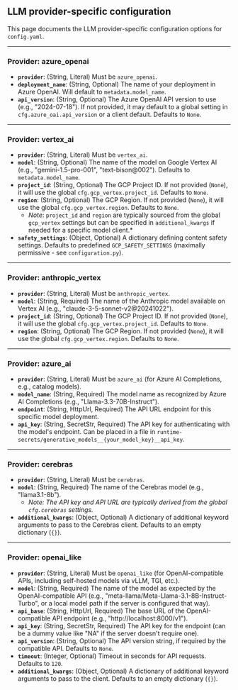 ## LLM provider-specific configuration

This page documents the LLM provider-specific configuration options for ``config.yaml``.

---
### Provider: azure_openai
* **`provider`**: (String, Literal) Must be `azure_openai`.
* **`deployment_name`**: (String, Optional) The name of your deployment in Azure OpenAI. Will default to `metadata.model_name`.
* **`api_version`**: (String, Optional) The Azure OpenAI API version to use (e.g., "2024-07-18"). If not provided, it may default to a global setting in `cfg.azure_oai.api_version` or a client default. Defaults to `None`.

---
### Provider: vertex_ai
* **`provider`**: (String, Literal) Must be `vertex_ai`.
* **`model`**: (String, Optional) The name of the model on Google Vertex AI (e.g., "gemini-1.5-pro-001", "text-bison@002"). Defaults to `metadata.model_name`.
* **`project_id`**: (String, Optional) The GCP Project ID. If not provided (`None`), it will use the global `cfg.gcp_vertex.project_id`. Defaults to `None`.
* **`region`**: (String, Optional) The GCP Region. If not provided (`None`), it will use the global `cfg.gcp_vertex.region`. Defaults to `None`.
    * *Note*: `project_id` and `region` are typically sourced from the global `gcp_vertex` settings but can be specified in `additional_kwargs` if needed for a specific model client.*
* **`safety_settings`**: (Object, Optional) A dictionary defining content safety settings. Defaults to predefined `GCP_SAFETY_SETTINGS` (maximally permissive - see `configuration.py`).

---
### Provider: anthropic_vertex
* **`provider`**: (String, Literal) Must be `anthropic_vertex`.
* **`model`**: (String, Required) The name of the Anthropic model available on Vertex AI (e.g., "claude-3-5-sonnet-v2@20241022").
* **`project_id`**: (String, Optional) The GCP Project ID. If not provided (`None`), it will use the global `cfg.gcp_vertex.project_id`. Defaults to `None`.
* **`region`**: (String, Optional) The GCP Region. If not provided (`None`), it will use the global `cfg.gcp_vertex.region`. Defaults to `None`.

---
### Provider: azure_ai
* **`provider`**: (String, Literal) Must be `azure_ai` (for Azure AI Completions, e.g., catalog models).
* **`model_name`**: (String, Required) The model name as recognized by Azure AI Completions (e.g., "Llama-3.3-70B-Instruct").
* **`endpoint`**: (String, HttpUrl, Required) The API URL endpoint for this specific model deployment.
* **`api_key`**: (String, SecretStr, Required) The API key for authenticating with the model's endpoint. Can be placed in a file in `runtime-secrets/generative_models__{your_model_key}__api_key`.

---
### Provider: cerebras
* **`provider`**: (String, Literal) Must be `cerebras`.
* **`model`**: (String, Required) The name of the Cerebras model (e.g., "llama3.1-8b").
    * *Note: The API key and API URL are typically derived from the global `cfg.cerebras` settings.*
* **`additional_kwargs`**: (Object, Optional) A dictionary of additional keyword arguments to pass to the Cerebras client. Defaults to an empty dictionary (`{}`).

---
### Provider: openai_like
* **`provider`**: (String, Literal) Must be `openai_like` (for OpenAI-compatible APIs, including self-hosted models via vLLM, TGI, etc.).
* **`model`**: (String, Required) The name of the model as expected by the OpenAI-compatible API (e.g., "meta-llama/Meta-Llama-3.1-8B-Instruct-Turbo", or a local model path if the server is configured that way).
* **`api_base`**: (String, HttpUrl, Required) The base URL of the OpenAI-compatible API endpoint (e.g., "http://localhost:8000/v1").
* **`api_key`**: (String, SecretStr, Required) The API key for the endpoint (can be a dummy value like "NA" if the server doesn't require one).
* **`api_version`**: (String, Optional) The API version string, if required by the compatible API. Defaults to `None`.
* **`timeout`**: (Integer, Optional) Timeout in seconds for API requests. Defaults to `120`.
* **`additional_kwargs`**: (Object, Optional) A dictionary of additional keyword arguments to pass to the client. Defaults to an empty dictionary (`{}`).


